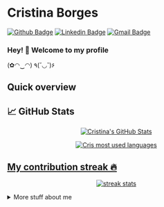 # Cristina Borges

[![Github Badge](https://img.shields.io/badge/-Github-000?style=flat-square&logo=Github&logoColor=white&link=https://github.com/crisfmb)](https://github.com/crisfmb)
[![Linkedin Badge](https://img.shields.io/badge/-LinkedIn-blue?style=flat-square&logo=Linkedin&logoColor=white&link=https://www.linkedin.com/in/crisfmb/)](https://www.linkedin.com/in/crisfmb/)
[![Gmail Badge](https://img.shields.io/badge/-Gmail-c14438?style=flat-square&logo=Gmail&logoColor=white&link=mailto:crisfmb@gmail.com)](mailto:crisfmb@gmail.com)

### Hey! 👋 Welcome to my profile

(✿◠‿◠) ٩(˘◡˘)۶

<!-- - Red Hatter <3
 - 💙 In love with Openshift/Kubernetes
 - 🌱 Currently working on [Kogito](https://kogito.kie.org/) at Red Hat-->

<!--This is my blog: http://-->

## Quick overview

## &#x1f4c8; GitHub Stats

<p align="center"> <a href="https://github.com/crisfmb">
  <img align="center" src="https://github-readme-stats.vercel.app/api?username=crisfmb&show_icons=true&line_height=27&count_private=true&title_color=ffffff&text_color=c9cacc&icon_color=2bbc8a&bg_color=1d1f21" alt="Cristina's GitHub Stats" />
 
 <p align="center"> <img src="https://github-readme-stats.vercel.app/api/top-langs/?username=crisfmb&layout=compact&theme=midnight-purple" alt="Cris most used languages" />

 ## My contribution streak 🔥

<p align="center">
  <a href="https://github.com/crisfmb/github-readme-streak-stats">
    <img src="https://github-readme-streak-stats.herokuapp.com/?user=crisfmb&theme=midnight-purple#version3" alt="streak stats"/>
  </a>
</p>
<details>
<summary>
	More stuff about me
</summary>
 
 ## My skills 📜

- C
- Java 

## What I'm currently learning 📚

- Java
- Ruby 

</details> 
</a>
